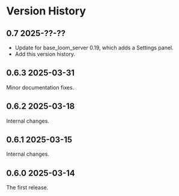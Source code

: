 # Version History

## 0.7 2025-??-??

* Update for base_loom_server 0.19, which adds a Settings panel.
* Add this version history.

## 0.6.3 2025-03-31

Minor documentation fixes.

## 0.6.2 2025-03-18

Internal changes.

## 0.6.1 2025-03-15

Internal changes.

## 0.6.0 2025-03-14

The first release.
